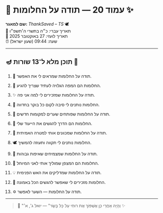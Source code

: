# 📜 עמוד 20 — תודה על החלומות ✨

**שם למאגר:** _ThankSaved – TS_ 🕊️  
📅 תאריך עברי: כ״ה בתשרי ה׳תשפ״ו  
📅 תאריך לועזי: 27 באוקטובר 2025  
⏰ שעה: 09:44 (שעון ישראל)

---

## 🪔 תוכן מלא ל־13 שורות 📖

1. 💭 תודה על החלומות שמראים לי את האפשר.
    
2. 🌟 החלומות הם המפה הגלויה לעתיד שצריך להגיע.
    
3. ✨ תודה על החלומות שמזכירים לי למה אני פה.
    
4. 🌈 החלומות נותנים לי סיבה לקום כל בוקר בחדווה.
    
5. 🔑 תודה על החלומות שפותחים שערים למקומות חדשים.
    
6. 💫 החלומות הם הדרך להגשים את הייעוד שלי.
    
7. 🎯 תודה על החלומות שמכוונים אותי למטרה האמיתית.
    
8. 🕊️ החלומות נותנים לי תקווה ותעוזה להמשיך.
    
9. 🌱 תודה על החלומות שמצמיחים שאיפות גבוהות.
    
10. 🧭 החלומות הם המצפן שמוליך אותי לאני המיוחל.
    
11. 💡 תודה על החלומות שמדליקים את האש הפנימית.
    
12. 🌅 החלומות מזכירים לי שאפשר להגשים הכל באמונה.
    
13. ✡️ תודה על החלומות — השער לאפשר.
    

---

> 📜 "וְהָיָה אַחֲרֵי כֵן אֶשְׁפּוֹךְ אֶת רוּחִי עַל כָּל בָּשָׂר" — יואל ג', א׳ ✨
